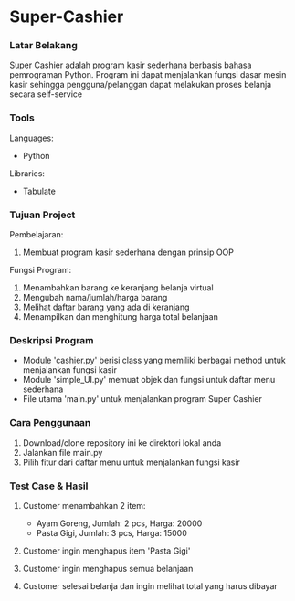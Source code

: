 # Super-Cashier

### Latar Belakang
Super Cashier adalah program kasir sederhana berbasis bahasa pemrograman Python. 
Program ini dapat menjalankan fungsi dasar mesin kasir sehingga pengguna/pelanggan dapat melakukan proses belanja secara self-service

### Tools
Languages: 
- Python

Libraries:
- Tabulate

### Tujuan Project
Pembelajaran:
1. Membuat program kasir sederhana dengan prinsip OOP

Fungsi Program:
1. Menambahkan barang ke keranjang belanja virtual
2. Mengubah nama/jumlah/harga barang
3. Melihat daftar barang yang ada di keranjang
4. Menampilkan dan menghitung harga total belanjaan 

### Deskripsi Program
- Module 'cashier.py' berisi class yang memiliki berbagai method untuk menjalankan fungsi kasir
- Module 'simple_UI.py' memuat objek dan fungsi untuk daftar menu sederhana
- File utama 'main.py' untuk menjalankan program Super Cashier

### Cara Penggunaan
1. Download/clone repository ini ke direktori lokal anda
2. Jalankan file main.py
3. Pilih fitur dari daftar menu untuk menjalankan fungsi kasir

### Test Case & Hasil
1. Customer menambahkan 2 item:
    - Ayam Goreng, Jumlah: 2 pcs, Harga: 20000
    - Pasta Gigi, Jumlah: 3 pcs, Harga: 15000

2. Customer ingin menghapus item 'Pasta Gigi'
    
3. Customer ingin menghapus semua belanjaan

4. Customer selesai belanja dan ingin melihat total yang harus dibayar

